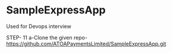 # SampleExpressApp

Used for Devops interview


STEP-  11
  a-Clone the given repo-https://github.com/ATOAPaymentsLimited/SampleExpressApp.git
